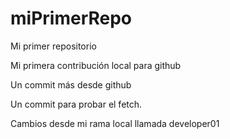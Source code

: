# miPrimerRepo

Mi primer repositorio

Mi primera contribución local para github

Un commit más desde github

Un commit para probar el fetch.

Cambios desde mi rama local llamada developer01